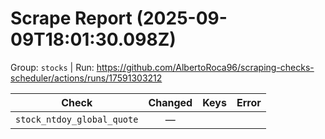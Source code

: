 # Scrape Report (2025-09-09T18:01:30.098Z)

Group: `stocks`  |  Run: https://github.com/AlbertoRoca96/scraping-checks-scheduler/actions/runs/17591303212

| Check | Changed | Keys | Error |
|---|:---:|:--|:--|
| `stock_ntdoy_global_quote` | — |  |  |
